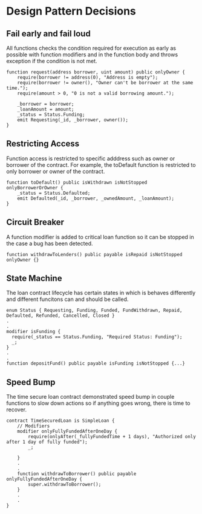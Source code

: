 # Design Pattern Decisions

## Fail early and fail loud
All functions checks the condition required for execution as early as possible with function modifiers and in the function body and throws exception if the condition is not met.

```solidity
function request(address borrower, uint amount) public onlyOwner {
    require(borrower != address(0), "Address is empty");
    require(borrower != owner(), "Owner can't be borrower at the same time.");
    require(amount > 0, "0 is not a valid borrowing amount.");
    
    _borrower = borrower;
    _loanAmount = amount;
    _status = Status.Funding;
    emit Requesting(_id, _borrower, owner());
}
```

## Restricting Access
Function access is restricted to specific adddress such as owner or borrower of the contract. For example, the toDefault function is restricted to only borrower or owner of the contract.

```solidity
function toDefault() public isWithdrawn isNotStopped onlyBorrowerOrOwner {
    _status = Status.Defaulted;
    emit Defaulted(_id, _borrower, _ownedAmount, _loanAmount);
}
```

## Circuit Breaker
A function modifier is added to critical loan function so it can be stopped in the case a bug has been detected.

```solidity
function withdrawToLenders() public payable isRepaid isNotStopped onlyOwner {}
```

## State Machine
The loan contract lifecycle has certain states in which is behaves differently and different funcitons can and should be called.

```solidity
enum Status { Requesting, Funding, Funded, FundWithdrawn, Repaid, Defaulted, Refunded, Cancelled, Closed }
.
.
modifier isFunding { 
  require(_status == Status.Funding, "Required Status: Funding"); 
  _; 
}
.
.
function depositFund() public payable isFunding isNotStopped {...}
```

## Speed Bump
The time secure loan contract demonstrated speed bump in couple functions to slow down actions so if anything goes wrong, there is time to recover.

```solidity
contract TimeSecuredLoan is SimpleLoan {
    // Modifiers
    modifier onlyFullyFundedAfterOneDay { 
        require(onlyAfter(_fullyFundedTime + 1 days), "Authorized only after 1 day of fully funded"); 
        _; 
    
    }
    .
    .
    function withdrawToBorrower() public payable onlyFullyFundedAfterOneDay {
        super.withdrawToBorrower();
    }
    .
    .
}
```

